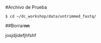 #Archivo de Prueba

```{bash}
$ cd ~/dc_workshop/data/untrimmed_fastq/
```

##Borrar**nn**

josjdjidefjhfshf
